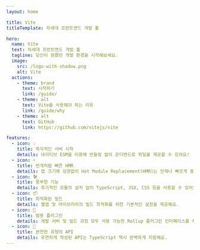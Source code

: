 ```yaml
---
layout: home

title: Vite
titleTemplate: 차세대 프런트엔드 개발 툴

hero:
  name: Vite
  text: 차세대 프런트엔드 개발 툴
  tagline: 당신이 원했던 개발 환경을 시작해보세요.
  image:
    src: /logo-with-shadow.png
    alt: Vite
  actions:
    - theme: brand
      text: 시작하기
      link: /guide/
    - theme: alt
      text: Vite를 사용해야 하는 이유
      link: /guide/why
    - theme: alt
      text: GitHub
      link: https://github.com/vitejs/vite

features:
  - icon: 💡
    title: 즉각적인 서버 시작
    details: 네이티브 ESM을 이용해 번들링 없이 온디맨드로 파일을 제공할 수 있어요!
  - icon: ⚡️
    title: 번개처럼 빠른 HMR
    details: 앱 크기에 상관없이 Hot Module Replacement(HMR)는 언제나 빠르게 동작해요.
  - icon: 🛠️
    title: 풍부한 기능
    details: 추가적인 모듈의 설치 없이 TypeScript, JSX, CSS 등을 사용할 수 있어요.
  - icon: 📦
    title: 최적화된 빌드
    details: 웹앱 및 라이브러리의 빌드 최적화를 위한 기본적인 설정을 제공해요.
  - icon: 🔩
    title: 범용 플러그인
    details: 개발 서버 및 빌드 과정 모두 사용 가능한 Rollup 플러그인 인터페이스를 제공해요.
  - icon: 🔑
    title: 완전한 유형의 API
    details: 유연하게 작성된 API는 TypeScript 역시 완벽하게 지원해요.
---
```

